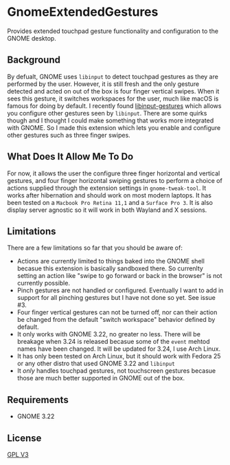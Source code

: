 # GnomeExtendedGestures

Provides extended touchpad gesture functionality and configuration to the GNOME desktop.

## Background

By defualt, GNOME uses `libinput` to detect touchpad gestures as they are performed by the user. However, it is still fresh and the only gesture detected and acted on out of the box is four finger vertical swipes. When it sees this gesture, it switches workspaces for the user, much like macOS is famous for doing by default. I recently found [libinput-gestures](https://github.com/bulletmark/libinput-gestures) which allows you configure other gestures seen by `libinput`. There are some quirks though and I thought I could make something that works more integrated with GNOME. So I made this extension which lets you enable and configure other gestures such as three finger swipes. 

## What Does It Allow Me To Do

For now, it allows the user the configure three finger horizontal and vertical gestures, and four finger horizontal swiping gestures to perform a choice of actions supplied through the extension settings in `gnome-tweak-tool`. It works after hibernation and should work on most modern laptops. It has been tested on a `Macbook Pro Retina 11,1` and a `Surface Pro 3`. It is also display server agnostic so it will work in both Wayland and X sessions.

## Limitations

There are a few limitations so far that you should be aware of: 

* Actions are currently limited to things baked into the GNOME shell becasue this extension is basically sandboxed there. So currenlty setting an action like "swipe to go forward or back in the browser" is not currently possible. 
* Pinch gestures are not handled or configured. Eventually I want to add in support for all pinching gestures but I have not done so yet. See issue #3.
* Four finger vertical gestures can not be turned off, nor can their action be changed from the default "switch workspace" behavior defined by default.
* It only works with GNOME 3.22, no greater no less. There will be breakage when 3.24 is released becasue some of the `event` mehtod names have been changed. It will be updated for 3.24, I use Arch Linux.
* It has only been tested on Arch Linux, but it should work with Fedora 25 or any other distro that used GNOME 3.22 and `libinput`
* It *only* handles touchpad gestures, not touchscreen gestures becasue those are much better supported in GNOME out of the box.

## Requirements

* GNOME 3.22

## License

[GPL V3](LICENSE)
